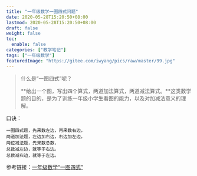 ```yaml
---
title: "一年级数学一图四式问题"
date: 2020-05-28T15:20:50+08:00
lastmod: 2020-05-28T15:20:50+08:00
draft: false
weight: false
toc:
  enable: false 
categories: ["教学笔记"]
tags: ["一年级数学"]
featuredImage: "https://gitee.com/iwyang/pics/raw/master/99.jpg"
---
```


> 什么是“一图四式”呢？
>
> **给出一个图，写出四个算式，两道加法算式，两道减法算式。**这类数学题的目的，是为了训练一年级小学生看图的能力，以及对加减法意义的理解。

口诀：

```
一图四式题，先来数左边，再来数右边，
两道加法题，左边加右边，右边加左边。
两位减法题，先来数总数，
总数减左边，就等于右边。
总数减右边，就等于左边。
```

参考链接：[一年级数学“一图四式”](https://www.sohu.com/a/344323527_750537)

